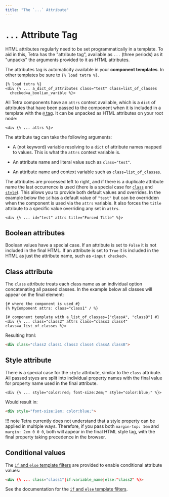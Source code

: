 ```yaml
---
title: "The `...` Attribute"
---
```


# `...` Attribute Tag

HTML attributes regularly need to be set programmatically in a template. To aid in this, Tetra has the "attribute tag", available as `...` (three periods) as it "unpacks" the arguments provided to it as HTML attributes.

The attributes tag is automaticity available in your **component templates**. In other templates be sure to `{% load tetra %}`.

``` django
{% load tetra %}
<div {% ... a_dict_of_attributes class="test" class=list_of_classes 
  checked=a_boolian_varible %}>
```

All Tetra components have an `attrs` context available, which is a `dict` of attributes that have been passed to the component when it is included in a template with the [`@` tag](component-tag.md). It can be unpacked as HTML attributes on your root node:

``` django
<div {% ... attrs %}>
```

The attribute tag can take the following arguments:

- A (not keyword) variable resolving to a `dict` of attribute names mapped to values. This is what the `attrs` context variable is.

- An attribute name and literal value such as `class="test"`.

- An attribute name and context variable such as `class=list_of_classes`.

The attributes are processed left to right, and if there is a duplicate attribute name the last occurrence is used (there is a special case for [`class`](#class-attribute) and [`style`](#style-attribute)). This allows you to provide both default values and overrides. In the example below the `id` has a default value of `"test"` but can be overridden when the component is used via the `attrs` variable. It also forces the `title` attribute to a specific value overriding any set in `attrs`.

``` django
<div {% ... id="test" attrs title="Forced Title" %}>
```

## Boolean attributes

Boolean values have a special case. If an attribute is set to `False` it is not included in the final HTML. If an attribute is set to `True` it is included in the HTML as just the attribute name, such as `<input checked>`.

## Class attribute

The `class` attribute treats each class name as an individual option concatenating all passed classes. In the example below all classes will appear on the final element:

``` django
{# where the component is used #}
{% MyComponent attrs: class="class1" / %}

{# component template with a_list_of_classes=["classA", "classB"] #}
<div {% ... class="class2" attrs class="class3 class4" class=a_list_of_classes %}>
```

Resulting html:

``` html
<div class="class2 class1 class3 class4 classA classB">
```

## Style attribute

There is a special case for the `style` attribute, similar to the `class` attribute. All passed styes are split into individual property names with the final value for property name used in the final attribute.

``` django
<div {% ... style="color:red; font-size:2em;" style="color:blue;" %}>
```

Would result in:

``` html
<div style="font-size:2em; color:blue;">
```

!!! note
    Tetra currently does not understand that a style property can be applied in multiple ways. Therefore, if you pass both `margin-top: 1em` and `margin: 2em 0 0 0`, both will appear in the final HTML style tag, with the final property taking precedence in the browser.

## Conditional values

The [`if` and `else` template filters](if-else-filters.md) are provided to enable conditional attribute values:

``` html
<div {% ... class="class1"|if:variable_name|else:"class2" %}>
```

See the documentation for the [`if` and `else` template filters](if-else-filters.md).
